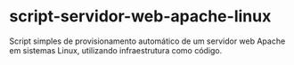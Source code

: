# script-servidor-web-apache-linux
Script simples de provisionamento automático de um servidor web Apache em sistemas Linux, utilizando infraestrutura como código.

